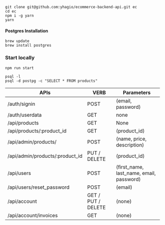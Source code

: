 

```
git clone git@github.com:yhagio/ecommerce-backend-api.git ec
cd ec
npm i -g yarn
yarn
```

#### Postgres Installation
```
brew update
brew install postgres
```

### Start locally
```
npm run start
```

```
psql -l
psql -d postpg -c "SELECT * FROM products"
```

| APIs | VERB | Parameters |
| --- |---| ---|
| /auth/signin | POST | (email, password) |
| /auth/userdata | GET | none |
| /api/products | GET | None |
| /api/products/:product_id | GET | (product_id) |
| /api/admin/products/ | POST | (name, price, description) |
| /api/admin/products/:product_id | PUT / DELETE | (product_id) |
| /api/users | POST | (first_name, last_name, email, password) |
| /api/users/reset_password | POST | (email) |
| /api/account | GET / PUT / DELETE | (none) |
| /api/account/invoices | GET | (none) |

